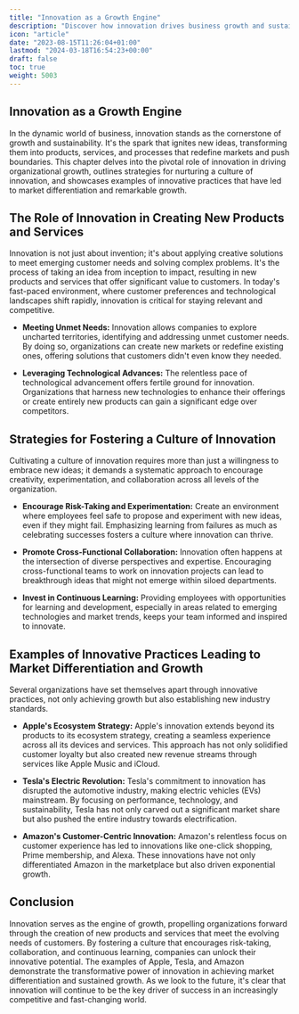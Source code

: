 ```yaml
---
title: "Innovation as a Growth Engine"
description: "Discover how innovation drives business growth and sustainability, with insights on fostering creativity and examples from giants like Apple, Tesla, and Amazon."
icon: "article"
date: "2023-08-15T11:26:04+01:00"
lastmod: "2024-03-18T16:54:23+00:00"
draft: false
toc: true
weight: 5003
---
```

## Innovation as a Growth Engine

In the dynamic world of business, innovation stands as the cornerstone of growth and sustainability. It's the spark that ignites new ideas, transforming them into products, services, and processes that redefine markets and push boundaries. This chapter delves into the pivotal role of innovation in driving organizational growth, outlines strategies for nurturing a culture of innovation, and showcases examples of innovative practices that have led to market differentiation and remarkable growth.

## The Role of Innovation in Creating New Products and Services

Innovation is not just about invention; it's about applying creative solutions to meet emerging customer needs and solving complex problems. It's the process of taking an idea from inception to impact, resulting in new products and services that offer significant value to customers. In today's fast-paced environment, where customer preferences and technological landscapes shift rapidly, innovation is critical for staying relevant and competitive.

- **Meeting Unmet Needs:** Innovation allows companies to explore uncharted territories, identifying and addressing unmet customer needs. By doing so, organizations can create new markets or redefine existing ones, offering solutions that customers didn't even know they needed.
  
- **Leveraging Technological Advances:** The relentless pace of technological advancement offers fertile ground for innovation. Organizations that harness new technologies to enhance their offerings or create entirely new products can gain a significant edge over competitors.

## Strategies for Fostering a Culture of Innovation

Cultivating a culture of innovation requires more than just a willingness to embrace new ideas; it demands a systematic approach to encourage creativity, experimentation, and collaboration across all levels of the organization.

- **Encourage Risk-Taking and Experimentation:** Create an environment where employees feel safe to propose and experiment with new ideas, even if they might fail. Emphasizing learning from failures as much as celebrating successes fosters a culture where innovation can thrive.
  
- **Promote Cross-Functional Collaboration:** Innovation often happens at the intersection of diverse perspectives and expertise. Encouraging cross-functional teams to work on innovation projects can lead to breakthrough ideas that might not emerge within siloed departments.
  
- **Invest in Continuous Learning:** Providing employees with opportunities for learning and development, especially in areas related to emerging technologies and market trends, keeps your team informed and inspired to innovate.

## Examples of Innovative Practices Leading to Market Differentiation and Growth

Several organizations have set themselves apart through innovative practices, not only achieving growth but also establishing new industry standards.

- **Apple's Ecosystem Strategy:** Apple's innovation extends beyond its products to its ecosystem strategy, creating a seamless experience across all its devices and services. This approach has not only solidified customer loyalty but also created new revenue streams through services like Apple Music and iCloud.
  
- **Tesla's Electric Revolution:** Tesla's commitment to innovation has disrupted the automotive industry, making electric vehicles (EVs) mainstream. By focusing on performance, technology, and sustainability, Tesla has not only carved out a significant market share but also pushed the entire industry towards electrification.
  
- **Amazon's Customer-Centric Innovation:** Amazon's relentless focus on customer experience has led to innovations like one-click shopping, Prime membership, and Alexa. These innovations have not only differentiated Amazon in the marketplace but also driven exponential growth.

## Conclusion

Innovation serves as the engine of growth, propelling organizations forward through the creation of new products and services that meet the evolving needs of customers. By fostering a culture that encourages risk-taking, collaboration, and continuous learning, companies can unlock their innovative potential. The examples of Apple, Tesla, and Amazon demonstrate the transformative power of innovation in achieving market differentiation and sustained growth. As we look to the future, it's clear that innovation will continue to be the key driver of success in an increasingly competitive and fast-changing world.